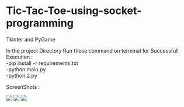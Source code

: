 # Tic-Tac-Toe-using-socket-programming
Tkinter and PyGame

In the project Directory Run these command on terminal for Successfull Execution : <br>
-pip install -r requirements.txt <br>
-python main.py <br>
-python 2.py <br>

ScreenShots : 


![](https://user-images.githubusercontent.com/66835286/135509914-01dead64-7b85-4ae1-8eb4-0dcbdadbfb01.png)
![](https://user-images.githubusercontent.com/66835286/135509980-0b8902ea-ca06-4659-98c7-5ead02e6b7fa.png)
![](https://user-images.githubusercontent.com/66835286/135510001-21ecad51-f79a-407e-882a-314d1fc02926.png)

